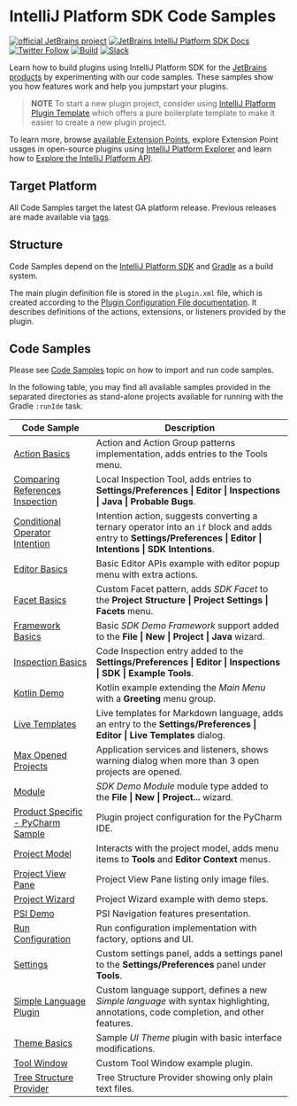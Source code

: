 # IntelliJ Platform SDK Code Samples

[![official JetBrains project](https://jb.gg/badges/official.svg)][jb:confluence-on-gh]
[![JetBrains IntelliJ Platform SDK Docs](https://jb.gg/badges/docs.svg)][jb:docs]
[![Twitter Follow](https://img.shields.io/twitter/follow/JBPlatform?style=flat)][jb:twitter]
[![Build](https://github.com/JetBrains/intellij-sdk-docs/workflows/Code%20Samples/badge.svg)][gh:workflow-code-samples]
[![Slack](https://img.shields.io/badge/Slack-%23intellij--platform-blue)][jb:slack]

Learn how to build plugins using IntelliJ Platform SDK for the [JetBrains products][jb:products] by experimenting with our code samples.
These samples show you how features work and help you jumpstart your plugins.

> **NOTE** To start a new plugin project, consider using [IntelliJ Platform Plugin Template][gh:template] which offers a pure boilerplate template to make it easier to create a new plugin project.

To learn more, browse [available Extension Points][docs:eps], explore Extension Point usages in open-source plugins using [IntelliJ Platform Explorer](https://jb.gg/ipe) and learn how to [Explore the IntelliJ Platform API][docs:explore-api].
                                
## Target Platform

All Code Samples target the latest GA platform release.
Previous releases are made available via [tags](https://github.com/JetBrains/intellij-sdk-code-samples/tags). 

## Structure

Code Samples depend on the [IntelliJ Platform SDK][docs] and [Gradle][docs:gradle] as a build system.

The main plugin definition file is stored in the `plugin.xml` file, which is created according to the [Plugin Configuration File documentation][docs:plugin.xml].
It describes definitions of the actions, extensions, or listeners provided by the plugin.

## Code Samples

Please see [Code Samples][docs:code-samples] topic on how to import and run code samples.    

In the following table, you may find all available samples provided in the separated directories as stand-alone projects available for running with the Gradle `:runIde` task.

| Code Sample                                                            | Description                                                                                                                                            |
| ---------------------------------------------------------------------- | ------------------------------------------------------------------------------------------------------------------------------------------------------ |
| [Action Basics](./action_basics)                                       | Action and Action Group patterns implementation, adds entries to the Tools menu.                                                                       |
| [Comparing References Inspection](./comparing_references_inspection)   | Local Inspection Tool, adds entries to **Settings/Preferences &#124; Editor &#124; Inspections &#124; Java &#124; Probable Bugs**.                     |
| [Conditional Operator Intention](./conditional_operator_intention)     | Intention action, suggests converting a ternary operator into an `if` block and adds entry to **Settings/Preferences &#124; Editor &#124; Intentions &#124; SDK Intentions**. |
| [Editor Basics](./editor_basics)                                       | Basic Editor APIs example with editor popup menu with extra actions.                                                                                   |
| [Facet Basics](./facet_basics)                                         | Custom Facet pattern, adds *SDK Facet* to the **Project Structure &#124; Project Settings &#124; Facets** menu.                                        |
| [Framework Basics](./framework_basics)                                 | Basic *SDK Demo Framework* support added to the **File &#124; New &#124; Project &#124; Java** wizard.                                                 |
| [Inspection Basics](./inspection_basics)                               | Code Inspection entry added to the **Settings/Preferences &#124; Editor &#124; Inspections &#124; SDK &#124; Example Tools**.                          |
| [Kotlin Demo](./kotlin_demo)                                           | Kotlin example extending the *Main Menu* with a **Greeting** menu group.                                                                               |
| [Live Templates](./live_templates)                                     | Live templates for Markdown language, adds an entry to the **Settings/Preferences &#124; Editor &#124; Live Templates** dialog.                        |
| [Max Opened Projects](./max_opened_projects)                           | Application services and listeners, shows warning dialog when more than 3 open projects are opened.                                                    |
| [Module](./module)                                                     | *SDK Demo Module* module type added to the **File &#124; New &#124; Project...** wizard.                                                               |
| [Product Specific - PyCharm Sample](./product_specific/pycharm_basics) | Plugin project configuration for the PyCharm IDE.                                                                                                      |
| [Project Model](./project_model)                                       | Interacts with the project model, adds menu items to **Tools** and **Editor Context** menus.                                                           |
| [Project View Pane](./project_view_pane)                               | Project View Pane listing only image files.                                                                                                            |
| [Project Wizard](./project_wizard)                                     | Project Wizard example with demo steps.                                                                                                                |
| [PSI Demo](./psi_demo)                                                 | PSI Navigation features presentation.                                                                                                                  |
| [Run Configuration](./run_configuration)                               | Run configuration implementation with factory, options and UI.                                                                                         |
| [Settings](./settings)                                                 | Custom settings panel, adds a settings panel to the **Settings/Preferences** panel under **Tools**.                                                    |
| [Simple Language Plugin](./simple_language_plugin)                     | Custom language support, defines a new *Simple language* with syntax highlighting, annotations, code completion, and other features.                   |
| [Theme Basics](./theme_basics)                                         | Sample *UI Theme* plugin with basic interface modifications.                                                                                           |
| [Tool Window](./tool_window)                                           | Custom Tool Window example plugin.                                                                                                                     |
| [Tree Structure Provider](./tree_structure_provider)                   | Tree Structure Provider showing only plain text files.                                                                                                 |

[gh:workflow-code-samples]: https://github.com/JetBrains/intellij-sdk-docs/actions?query=workflow%3ACode%20Samples
[gh:template]: https://github.com/JetBrains/intellij-platform-plugin-template

[jb:confluence-on-gh]: https://confluence.jetbrains.com/display/ALL/JetBrains+on+GitHub
[jb:docs]: https://plugins.jetbrains.com/docs/intellij/
[jb:products]: https://www.jetbrains.com/products.html
[jb:slack]: https://plugins.jetbrains.com/slack
[jb:twitter]: https://twitter.com/JBPlatform

[docs]: https://plugins.jetbrains.com/docs/intellij/
[docs:code-samples]: https://plugins.jetbrains.com/docs/intellij/code-samples.html
[docs:eps]: https://plugins.jetbrains.com/docs/intellij/extension-point-list.html
[docs:gradle]: https://plugins.jetbrains.com/docs/intellij/gradle-build-system.html
[docs:plugin.xml]: https://plugins.jetbrains.com/docs/intellij/plugin-configuration-file.html
[docs:explore-api]: https://plugins.jetbrains.com/docs/intellij/explore-api.html